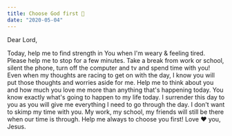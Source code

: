 ```yaml
---
title: Choose God first 🥇
date: "2020-05-04"
---
```


Dear Lord,

Today, help me to find strength in You when I'm weary & feeling tired. Please help me to stop for a few minutes. Take a break from work or school, silent the phone, turn off the computer and tv and spend time with you! Even when my thoughts are racing to get on with the day, I know you will put those thoughts and worries aside for me. Help me to think about you and how much you love me more than anything that's happening today. You know exactly what's going to happen to my life today. I surrender this day to you as you will give me everything I need to go through the day. I don't want to skimp my time with you. My work, my school, my friends will still be there when our time is through. Help me always to choose you first! Love ❤️ you, Jesus.